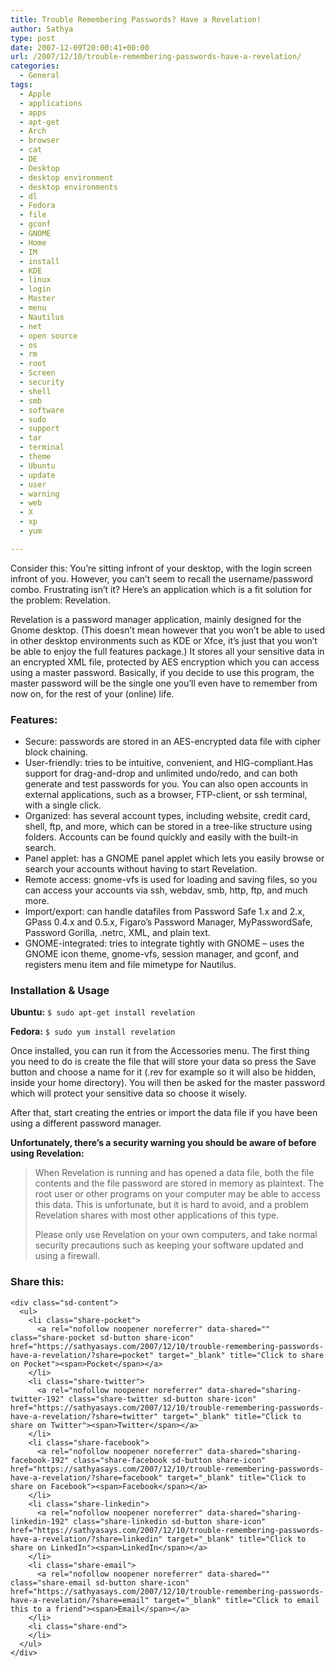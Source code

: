 ```yaml
---
title: Trouble Remembering Passwords? Have a Revelation!
author: Sathya
type: post
date: 2007-12-09T20:00:41+00:00
url: /2007/12/10/trouble-remembering-passwords-have-a-revelation/
categories:
  - General
tags:
  - Apple
  - applications
  - apps
  - apt-get
  - Arch
  - browser
  - cat
  - DE
  - Desktop
  - desktop environment
  - desktop environments
  - dl
  - Fedora
  - file
  - gconf
  - GNOME
  - Home
  - IM
  - install
  - KDE
  - linux
  - login
  - Master
  - menu
  - Nautilus
  - net
  - open source
  - os
  - rm
  - root
  - Screen
  - security
  - shell
  - smb
  - software
  - sudo
  - support
  - tar
  - terminal
  - theme
  - Ubuntu
  - update
  - user
  - warning
  - web
  - X
  - xp
  - yum

---
```

Consider this: You&#8217;re sitting infront of your desktop, with the login screen infront of you. However, you can&#8217;t seem to recall the username/password combo. Frustrating isn&#8217;t it? Here&#8217;s an application which is a fit solution for the problem: Revelation.

Revelation is a password manager application, mainly designed for the Gnome desktop. (This doesn’t mean however that you won’t be able to used in other desktop environments such as KDE or Xfce, it’s just that you won’t be able to enjoy the full features package.) It stores all your sensitive data in an encrypted XML file, protected by AES encryption which you can access using a master password. Basically, if you decide to use this program, the master password will be the single one you’ll even have to remember from now on, for the rest of your (online) life.

### Features:

<!--more-->

  * Secure: passwords are stored in an AES-encrypted data file with cipher block chaining.
  * User-friendly: tries to be intuitive, convenient, and HIG-compliant.Has support for drag-and-drop and unlimited undo/redo, and can both generate and test passwords for you. You can also open accounts in external applications, such as a browser, FTP-client, or ssh terminal, with a single click.
  * Organized: has several account types, including website, credit card, shell, ftp, and more, which can be stored in a tree-like structure using folders. Accounts can be found quickly and easily with the built-in search.
  * Panel applet: has a GNOME panel applet which lets you easily browse or search your accounts without having to start Revelation.
  * Remote access: gnome-vfs is used for loading and saving files, so you can access your accounts via ssh, webdav, smb, http, ftp, and much more.
  * Import/export: can handle datafiles from Password Safe 1.x and 2.x, GPass 0.4.x and 0.5.x, Figaro’s Password Manager, MyPasswordSafe, Password Gorilla, .netrc, XML, and plain text.
  * GNOME-integrated: tries to integrate tightly with GNOME &#8211; uses the GNOME icon theme, gnome-vfs, session manager, and gconf, and registers menu item and file mimetype for Nautilus.
### Installation & Usage

**Ubuntu:**  `$ sudo apt-get install revelation`
  
**Fedora:**  `$ sudo yum install revelation`
  
Once installed, you can run it from the Accessories menu. The first thing you need to do is create the file that will store your data so press the Save button and choose a name for it (.rev for example so it will also be hidden, inside your home directory). You will then be asked for the master password which will protect your sensitive data so choose it wisely.

After that, start creating the entries or import the data file if you have been using a different password manager.

**Unfortunately, there’s a security warning you should be aware of before using Revelation:**

> When Revelation is running and has opened a data file, both the file contents and the file password are stored in memory as plaintext. The root user or other programs on your computer may be able to access this data. This is unfortunate, but it is hard to avoid, and a problem Revelation shares with most other applications of this type.
> 
> Please only use Revelation on your own computers, and take normal security precautions such as keeping your software updated and using a firewall.

<div class="sharedaddy sd-sharing-enabled">
  <div class="robots-nocontent sd-block sd-social sd-social-icon-text sd-sharing">
    <h3 class="sd-title">
      Share this:
    </h3>
    
    <div class="sd-content">
      <ul>
        <li class="share-pocket">
          <a rel="nofollow noopener noreferrer" data-shared="" class="share-pocket sd-button share-icon" href="https://sathyasays.com/2007/12/10/trouble-remembering-passwords-have-a-revelation/?share=pocket" target="_blank" title="Click to share on Pocket"><span>Pocket</span></a>
        </li>
        <li class="share-twitter">
          <a rel="nofollow noopener noreferrer" data-shared="sharing-twitter-192" class="share-twitter sd-button share-icon" href="https://sathyasays.com/2007/12/10/trouble-remembering-passwords-have-a-revelation/?share=twitter" target="_blank" title="Click to share on Twitter"><span>Twitter</span></a>
        </li>
        <li class="share-facebook">
          <a rel="nofollow noopener noreferrer" data-shared="sharing-facebook-192" class="share-facebook sd-button share-icon" href="https://sathyasays.com/2007/12/10/trouble-remembering-passwords-have-a-revelation/?share=facebook" target="_blank" title="Click to share on Facebook"><span>Facebook</span></a>
        </li>
        <li class="share-linkedin">
          <a rel="nofollow noopener noreferrer" data-shared="sharing-linkedin-192" class="share-linkedin sd-button share-icon" href="https://sathyasays.com/2007/12/10/trouble-remembering-passwords-have-a-revelation/?share=linkedin" target="_blank" title="Click to share on LinkedIn"><span>LinkedIn</span></a>
        </li>
        <li class="share-email">
          <a rel="nofollow noopener noreferrer" data-shared="" class="share-email sd-button share-icon" href="https://sathyasays.com/2007/12/10/trouble-remembering-passwords-have-a-revelation/?share=email" target="_blank" title="Click to email this to a friend"><span>Email</span></a>
        </li>
        <li class="share-end">
        </li>
      </ul>
    </div>
  </div>
</div>